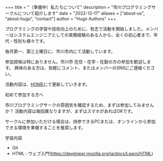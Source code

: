 +++
title = "（準備中）私たちについて"
description = "市川プログラミングサークルについて紹介します"
date = "2022-12-17"
aliases = ["about-us", "about-hugo", "contact"]
author = "Hugo Authors"
+++

プログラミングの学習や技術向上のために、有志で活動を開始しました。メンバーはシステムエンジニアとしての実務経験のある人から、全くの初心者まで、年代・性別も様々です。

毎月第一、第三土曜日に、市川市内にて活動しています。

参加資格は特にありません。市川市 在住・在学・在勤の方の参加を歓迎します。
興味のある方は、気軽にコメント、またはメンバーのSNSにご連絡ください。

活動内容は、[HOME](https://ichikawa-programming-circle.github.io/website/)にて更新していきます。

初めて参加する方へ

市川プログラミングサークの雰囲気を確認するため、まずは参加してみませんか？
活動内容は毎回異なりますが、まずはスマホがあればOKです。

サークルに参加いただける場合は、持参できるPCまたは、オンラインから参加できる環境を準備することを推奨します。

学習内容
* Git
* HTML : ウェブ入門(https://developer.mozilla.org/ja/docs/Learn/HTML)
 

